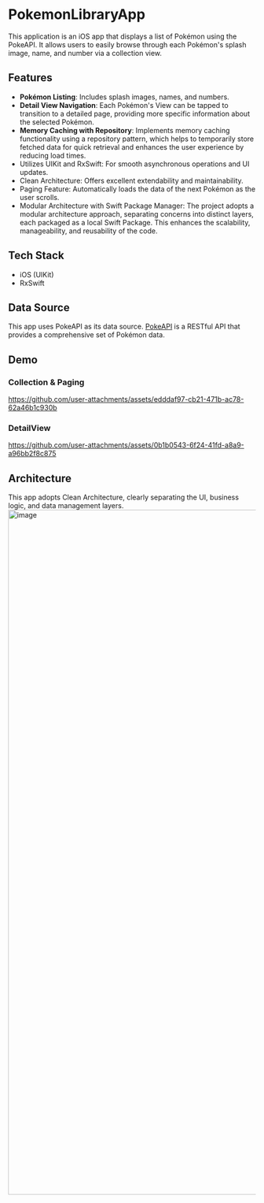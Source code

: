 # PokemonLibraryApp

This application is an iOS app that displays a list of Pokémon using the PokeAPI. It allows users to easily browse through each Pokémon's splash image, name, and number via a collection view.

## Features
- **Pokémon Listing**: Includes splash images, names, and numbers.
- **Detail View Navigation**: Each Pokémon's View can be tapped to transition to a detailed page, providing more specific information about the selected Pokémon.
- **Memory Caching with Repository**: Implements memory caching functionality using a repository pattern, which helps to temporarily store fetched data for quick retrieval and enhances the user experience by reducing load times.
- Utilizes UIKit and RxSwift: For smooth asynchronous operations and UI updates.
- Clean Architecture: Offers excellent extendability and maintainability.
- Paging Feature: Automatically loads the data of the next Pokémon as the user scrolls.
- Modular Architecture with Swift Package Manager: The project adopts a modular architecture approach, separating concerns into distinct layers, each packaged as a local Swift Package. This enhances the scalability, manageability, and reusability of the code.

## Tech Stack
- iOS (UIKit)
- RxSwift

## Data Source
This app uses PokeAPI as its data source. [PokeAPI](https://pokeapi.co/docs/v2) is a RESTful API that provides a comprehensive set of Pokémon data.

## Demo
### Collection & Paging
https://github.com/user-attachments/assets/edddaf97-cb21-471b-ac78-62a46b1c930b

### DetailView
https://github.com/user-attachments/assets/0b1b0543-6f24-41fd-a8a9-a96bb2f8c875

## Architecture
This app adopts Clean Architecture, clearly separating the UI, business logic, and data management layers.
<img width="1391" alt="image" src="https://github.com/user-attachments/assets/c22580a6-45bb-45c5-bd84-ac94db321f8e">
